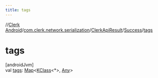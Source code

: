 ```yaml
---
title: tags
---
```

//[Clerk Android](../../../../index.html)/[com.clerk.network.serialization](../../index.html)/[ClerkApiResult](../index.html)/[Success](index.html)/[tags](tags.html)



# tags



[androidJvm]\
val [tags](tags.html): [Map](https://kotlinlang.org/api/latest/jvm/stdlib/kotlin-stdlib/kotlin.collections/-map/index.html)&lt;[KClass](https://kotlinlang.org/api/latest/jvm/stdlib/kotlin-stdlib/kotlin.reflect/-k-class/index.html)&lt;*&gt;, [Any](https://kotlinlang.org/api/latest/jvm/stdlib/kotlin-stdlib/kotlin/-any/index.html)&gt;




